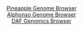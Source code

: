 <div id="Pineapple_Genome_Browser" align="center">
  <a href="https://igv.org/app/?sessionURL=blob:zZJtb5swFIX_i6VOm0TAQAMBqZpo0qRpsm59IWlSVegChngFzGwDTaP893nVpn3ppObDpkmWbF_ZvuccPzvUEi4oq5CPLN3s66aJNCQ2rLuBsi7IJZREID.DQhANcZIRTqqEIH.HMhASwuu5urmRsha.YVBZ90qocqYLW4cSnlkFndATVhpDVhQQMw6ScWGccmiZQfO215EY6lpXvW29b6QgwYCi3rBKMKMmVR516r3oVynKScVKEpVNIemLgEjpURpTPYOPwfImSBIixIxsp.lJMJsGC_ssXE.c4Tr8fL4MneW7G5pXIBtOToSLb8en4XC.FtPL5ZF1CmNYLS6mG69ed0f26N3ZU005ESemaw5sz1STioZWKXn6n1yrQQ90Pp7l5NwO5.nViMSLejSBL157cdctkuBV3xbaa6hgSaNIQMmGu76JNRs7Wt9yej.W5kDD2FPpcEaRf_.gIckheVTH73dIbmvFCxLkW_OCjoYYTwlHfs_D2DU9z.ofu8fY88y9tkMNL_5etOPw2nOxFViWE2W0kArmNBJVLXSoKr1NMj1_PjDLSV9gey62rRhNxsuVc7c.ssatc3YbY3v6hzQ1pJq_fKCy.hZN_4S7twjRZXwobOdNIybrT_nXubsKZsOL8OqRrMjTgA5eh81WZg.LJmO8BKnOq4ra_uStBU6hkqrQUkFjWlC5XaoUWYd807IVtihhBVMcIp7H77GGNbOPP_zG094_7L8D">Pineapple Genome Browser</a>
</div>
<div id="Alphonso_Genome_Browser" align="center">
  <a href="https://igv.org/app/?sessionURL=blob:zZJda9swGIX_i6BlA8eW7Tj.gDKSplmTjGxr4qUfFKPYsqNWlhxJtvNB_vu0srGbFZqLjYEupJdXes85eg6gwUISzkAEHNP2TNsGBpBr3s5RWVE8QyWWIMoRldgAAudYYJZiEB1AjqRC8c0nfXOtVCUjyyKq6pSIFdyUrolKtOcMtdJMeWldckrRigukuJDWQKCGW6RoOi1eoaoy9WzX9KwMKWQhWq05k9yqMCuSVr.X_ColBWa8xElZU0VeBCRaj9aYmTn60F_O.2mKpZzi3Ti76E_H_W_uVXz_sXd5H3..Xsa95fmcFAypWuALOt_UgzNnNIXudBsMlWoF3PFxEIy.2MWZOzy_2lZEYHlh.3bghrYLuzoawjK8_Z9c60VOdB48.RusZtcjb.Ntz5wBnSwQmvTH8eypunvF.dEAlKe1ZgGka.FHNjRc2DM8p9f5sbUDA8JQ5yM4AdHDowGUQOmzbn84ALWrNDFA4k39Ao8BuMiwAFEnhNC3w9Dxun4XhqF9NA6gFvTvhTuKb0IfOn3H6SU5oUrjnCWSVdJEjJlNmpvF_sQ059BPuws8W.yv8q49GT3f3o3qTO2Dhv8xS0_716NfPlAbfYuif8LdW4SYanUqbJRCrtIiHmzL5XM5vB0yf_FUQGfWfn01ntOiybkokdL9uqKPP2lrkCCIKV1oiCQrQonaLXWKvAWR7bgaWpByyjWFQBSrd9CAhu3B97_hdI.Px.8-">Alphonso Genome Browser</a>
</div>


<div id="DAF_Genomics_Browser" align="center">
  <a href="https://igv.org/app/?sessionURL=blob:tZFra9swFIb_i2D95JtkJ44NYZg2W92Odm3qpbSUoNlHsalkuZIcpwn57xNZx2CjjEIHkpA4l_fVeXZoDUo3skUpIh4eeRgjB.laDnMqOg4XVIBGKaNcg4MUMFDQloDSHWJUG1pcf7GVtTGdTn2_osxdQStFU2pPhx7tXC17U4NNdYlHBd3Klg7aK6WwyYb6lHe1bLX0aVmC1m7gd9CulgO1x6_Y8tASlqLnpjmoLq0Ja6zyGLVum7aCzT.M_Adlu5qP2WKeHerP4Tmvptl5nn0LZ8Xd5_HxXXF5uijGi6N5s2qp6RVMh_VpLvLV2QJnxzdlTNaZYaMbLrdJ8CE8OZptukaBnuIYT8IEk3CC9g7isuwtAlTWCqc4cmIycUgUuS_XcDS2M1CyQen9g4OMouWjTb_fIfPcWVBIw1N_YOYgqSpQKHWTIIhxkpBRFEdBkuC9s0O94u9M8lNxncQByQgZe9.psPqs4YfxWaG_g..F8Y_Odr8V08WG8Rkzs_nV2Qkwnj.x7Vd5G.dXw.MrmBz06reYVIIaG_r5fIFCuVUT0JrfVML9w_4H">DAF Genomics Browser</a>
</div>
